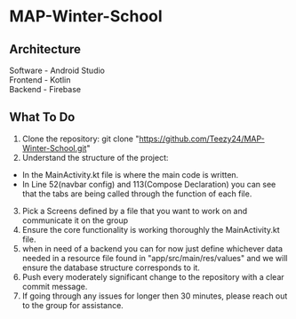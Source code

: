 # MAP-Winter-School
## Architecture
Software - Android Studio <br>
Frontend - Kotlin <br>
Backend - Firebase

## What To Do
1. Clone the repository: git clone "https://github.com/Teezy24/MAP-Winter-School.git"
2. Understand the structure of the project:
 - In the MainActivity.kt file is where the main code is written.
 - In Line 52(navbar config) and 113(Compose Declaration) you can see that the tabs are being called through the function of each file.
3. Pick a Screens defined by a file that you want to work on and communicate it on the group
4. Ensure the core functionality is working thoroughly the MainActivity.kt file.
5. when in need of a backend you can for now just define whichever data needed in a resource file found in "app/src/main/res/values" and we will ensure the database structure corresponds to it.
6. Push every moderately significant change to the repository with a clear commit message.
7. If going through any issues for longer then 30 minutes, please reach out to the group for assistance. 
